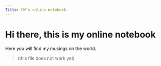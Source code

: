 ```yaml
---
Title: CW’s online notebook.
---
```


# Hi there, this is my online notebook

Here you will find my musings on the world.

> (this file does not work yet)
